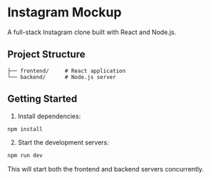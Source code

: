 # Instagram Mockup

A full-stack Instagram clone built with React and Node.js.

## Project Structure

```
├── frontend/     # React application
└── backend/      # Node.js server
```

## Getting Started

1. Install dependencies:
```bash
npm install
```

2. Start the development servers:
```bash
npm run dev
```

This will start both the frontend and backend servers concurrently.
